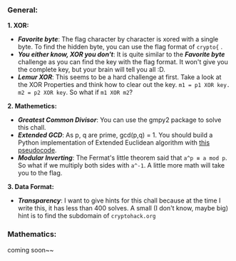 
### General:
**1. XOR:**
- ***Favorite byte***: The flag character by character is xored with a single byte. To find the hidden byte, you can use the flag format of ```crypto{``` .
- ***You either know, XOR you don't***: It is quite similar to the ***Favorite byte*** challenge as you can find the key with the flag format. It won't give you the complete key, but your brain will tell you all :D.
- ***Lemur  XOR***: This seems to be a hard challenge at first. Take a look at the XOR Properties and think how to clear out the key. ```m1 = p1 XOR key. m2 = p2 XOR key```. So what if ```m1 XOR m2```? 

**2. Mathemetics:**
- ***Greatest Common Divisor***: You can use the gmpy2 package to solve this chall.
- ***Extended GCD***: As p, q are prime, gcd(p,q) = 1. You should build a Python implementation of Extended Euclidean algorithm with [this pseudocode](https://en.wikipedia.org/wiki/Extended_Euclidean_algorithm#Pseudocode).
- ***Modular Inverting***: The Fermat's little theorem said that `a^p ≡ a mod p`. So what if we multiply both sides with `a^-1`. A little more math will take you to the flag.

**3. Data Format:**
- ***Transparency***: I want to give hints for this chall because at the time I write this, it has less than 400 solves. A small (I don't know, maybe big) hint is to find the subdomain of `cryptohack.org`

### Mathematics:
coming soon~~
